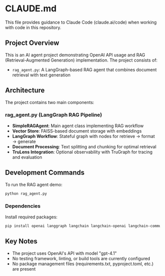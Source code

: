 # CLAUDE.md

This file provides guidance to Claude Code (claude.ai/code) when working with code in this repository.

## Project Overview

This is an AI agent project demonstrating OpenAI API usage and RAG (Retrieval-Augmented Generation) implementation. The project consists of:

- `rag_agent.py`: A LangGraph-based RAG agent that combines document retrieval with text generation

## Architecture

The project contains two main components:

### rag_agent.py (LangGraph RAG Pipeline)
- **SimpleRAGAgent**: Main agent class implementing RAG workflow
- **Vector Store**: FAISS-based document storage with embeddings
- **LangGraph Workflow**: Stateful graph with nodes for retrieve → format → generate
- **Document Processing**: Text splitting and chunking for optimal retrieval
- **TruLens Integration**: Optional observability with TruGraph for tracing and evaluation

## Development Commands

To run the RAG agent demo:
```bash
python rag_agent.py
```

### Dependencies
Install required packages:
```bash
pip install openai langgraph langchain langchain-openai langchain-community faiss-cpu trulens
```

## Key Notes

- The project uses OpenAI's API with model "gpt-4.1"
- No testing framework, linting, or build tools are currently configured
- No package management files (requirements.txt, pyproject.toml, etc.) are present